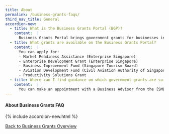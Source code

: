 ```yaml
---
title: About
permalink: /business-grants-faqs/
third_nav_title: General
accordion-new:
  - title: What is the Business Grants Portal (BGP)?
    content:  |
      Business Grants Portal brings government grants for businesses into one place, so it's easier to find and apply for the grants you need.
  - title: What grants are available on the Business Grants Portal?
    content:  |
      You can apply for:
      - Market Readiness Assistance (Enterprise Singapore)
      - Enterprise Development Grant (Enterprise Singapore)
      - Business Improvement Fund (Singapore Tourism Board)
      - Aviation Development Fund (Civil Aviation Authority of Singapore)
      - Productivity Solutions Grant
  - title: Where can I find guidance on which government grants are suitable for my business?
    content:  |
      You can make an appointment with a Business Advisor from the [SME Centre](/contact-us/sme-centres/){:target="_blank"}.
---
```


#### About Business Grants FAQ
{% include accordion-new.html %}

[Back to Business Grants Overview](/business-grants-portal/)
